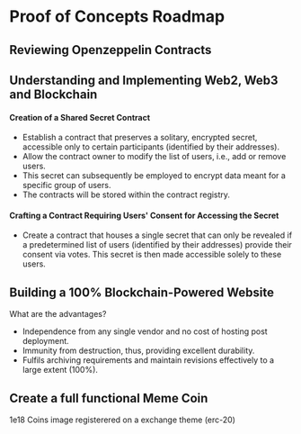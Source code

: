 # Proof of Concepts Roadmap

## Reviewing Openzeppelin Contracts

## Understanding and Implementing Web2, Web3 and Blockchain
#### Creation of a Shared Secret Contract

- Establish a contract that preserves a solitary, encrypted secret, accessible only to certain participants (identified by their addresses).
- Allow the contract owner to modify the list of users, i.e., add or remove users.
- This secret can subsequently be employed to encrypt data meant for a specific group of users.
- The contracts will be stored within the contract registry.

#### Crafting a Contract Requiring Users' Consent for Accessing the Secret

- Create a contract that houses a single secret that can only be revealed if a predetermined list of users (identified by their addresses) provide their consent via votes. This secret is then made accessible solely to these users.

## Building a 100% Blockchain-Powered Website

What are the advantages?

- Independence from any single vendor and no cost of hosting post deployment.
- Immunity from destruction, thus, providing excellent durability.
- Fulfils archiving requirements and maintain revisions effectively to a large extent (100%).



## Create a full functional Meme Coin


1e18 Coins
image
registerered on a exchange
theme (erc-20)
